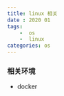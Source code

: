 ```yaml
---
title: linux 相关
date : 2020 01 
tags: 
    -  os
    -  linux
categories: os
---
```



### 相关环境 
- docker
